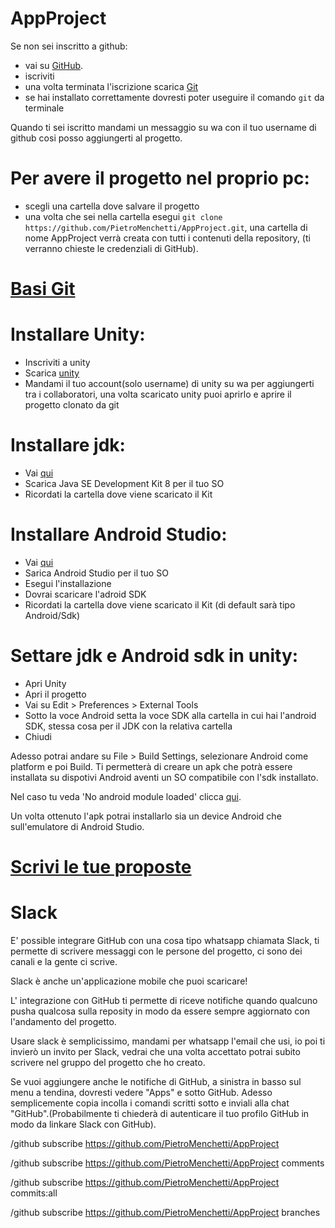 # AppProject

Se non sei inscritto a github:
- vai su [GitHub](https://github.com/).
- iscriviti
- una volta terminata l'iscrizione scarica [Git](https://git-scm.com/downloads)
- se hai installato correttamente dovresti poter useguire il comando `git` da terminale

Quando ti sei iscritto mandami un messaggio su wa con il tuo username di github cosi posso aggiungerti al progetto. 

# Per avere il progetto nel proprio pc:
- scegli una cartella dove salvare il progetto
- una volta che sei nella cartella esegui `git clone https://github.com/PietroMenchetti/AppProject.git`, una cartella di nome AppProject verrà creata con tutti i contenuti della repository, (ti verranno chieste le credenziali di GitHub). 

# [Basi Git](https://www.youtube.com/watch?v=0NupbdhsSjk)

# Installare Unity:
- Inscriviti a unity 
- Scarica [unity](https://unity3d.com/get-unity/download)
- Mandami il tuo account(solo username) di unity su wa per aggiungerti tra i collaboratori, una volta scaricato unity puoi aprirlo e aprire il progetto clonato da git

# Installare jdk:
- Vai [qui](https://www.oracle.com/technetwork/java/javase/downloads/jdk8-downloads-2133151.html)
- Scarica Java SE Development Kit 8 per il tuo SO
- Ricordati la cartella dove viene scaricato il Kit

# Installare Android Studio:
- Vai [qui](https://developer.android.com/studio/)
- Sarica Android Studio per il tuo SO
- Esegui l'installazione 
- Dovrai scaricare l'adroid SDK
- Ricordati la cartella dove viene scaricato il Kit (di default sarà tipo Android/Sdk)

# Settare jdk e Android sdk in unity:
- Apri Unity
- Apri il progetto
- Vai su Edit > Preferences > External Tools
- Sotto la voce Android setta la voce SDK alla cartella in cui hai l'android SDK, stessa cosa per il JDK con la relativa cartella
- Chiudi

Adesso potrai andare su File > Build Settings, selezionare Android come platform e poi Build. Ti permetterà di creare un apk che potrà essere installata su dispotivi Android aventi un SO compatibile con l'sdk installato.

Nel caso tu veda 'No android module loaded' clicca [qui](https://www.youtube.com/watch?v=E52z9Y8yYlg).

Un volta ottenuto l'apk potrai installarlo sia un device Android che sull'emulatore di Android Studio.


# [Scrivi le tue proposte](https://docs.google.com/document/d/1eYP3XrcpXDvV-IzZ1UsokVu7iwN0smwcpdYTKIymVYw/edit?usp=sharing)

# Slack

E' possible integrare GitHub con una cosa tipo whatsapp chiamata Slack, ti permette di scrivere messaggi con le persone del progetto, ci sono dei canali e la gente ci scrive.

Slack è anche un'applicazione mobile che puoi scaricare!

L' integrazione con GitHub ti permette di riceve notifiche quando qualcuno pusha qualcosa sulla reposity in modo da essere sempre aggiornato con l'andamento del progetto.

Usare slack è semplicissimo, mandami per whatsapp l'email che usi, io poi ti invierò un invito per Slack, vedrai che una volta accettato potrai subito scrivere nel gruppo del progetto che ho creato.

Se vuoi aggiungere anche le notifiche di GitHub, a sinistra in basso sul menu a tendina, dovresti vedere "Apps" e sotto GitHub. Adesso semplicemente copia incolla i comandi scritti sotto e inviali alla chat "GitHub".(Probabilmente ti chiederà di autenticare il tuo profilo GitHub in modo da linkare Slack con GitHub).

/github subscribe https://github.com/PietroMenchetti/AppProject

/github subscribe https://github.com/PietroMenchetti/AppProject comments

/github subscribe https://github.com/PietroMenchetti/AppProject commits:all

/github subscribe https://github.com/PietroMenchetti/AppProject branches
